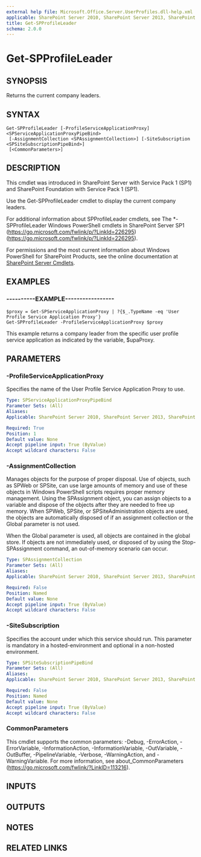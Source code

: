 ```yaml
---
external help file: Microsoft.Office.Server.UserProfiles.dll-help.xml
applicable: SharePoint Server 2010, SharePoint Server 2013, SharePoint Server 2016, SharePoint Server 2019
title: Get-SPProfileLeader
schema: 2.0.0
---
```


# Get-SPProfileLeader

## SYNOPSIS
Returns the current company leaders.

## SYNTAX

```
Get-SPProfileLeader [-ProfileServiceApplicationProxy] <SPServiceApplicationProxyPipeBind>
 [-AssignmentCollection <SPAssignmentCollection>] [-SiteSubscription <SPSiteSubscriptionPipeBind>]
 [<CommonParameters>]
```

## DESCRIPTION
This cmdlet was introduced in SharePoint Server with Service Pack 1 (SP1) and SharePoint Foundation with Service Pack 1 (SP1).

Use the Get-SPProfileLeader cmdlet to display the current company leaders.

For additional information about SPProfileLeader cmdlets, see The *-SPProfileLeader Windows PowerShell cmdlets in SharePoint Server SP1 (https://go.microsoft.com/fwlink/p/?LinkId=226295) (https://go.microsoft.com/fwlink/p/?LinkId=226295).

For permissions and the most current information about Windows PowerShell for SharePoint Products, see the online documentation at [SharePoint Server Cmdlets](https://docs.microsoft.com/powershell/sharepoint/sharepoint-server/sharepoint-server-cmdlets).

## EXAMPLES

### ----------EXAMPLE----------------- 
```
$proxy = Get-SPServiceApplicationProxy | ?{$_.TypeName -eq 'User Profile Service Application Proxy'}
Get-SPProfileLeader -ProfileServiceApplicationProxy $proxy
```

This example returns a company leader from the specific user profile service application as indicated by the variable, $upaProxy.

## PARAMETERS

### -ProfileServiceApplicationProxy
Specifies the name of the User Profile Service Application Proxy to use.

```yaml
Type: SPServiceApplicationProxyPipeBind
Parameter Sets: (All)
Aliases: 
Applicable: SharePoint Server 2010, SharePoint Server 2013, SharePoint Server 2016, SharePoint Server 2019

Required: True
Position: 1
Default value: None
Accept pipeline input: True (ByValue)
Accept wildcard characters: False
```

### -AssignmentCollection
Manages objects for the purpose of proper disposal.
Use of objects, such as SPWeb or SPSite, can use large amounts of memory and use of these objects in Windows PowerShell scripts requires proper memory management.
Using the SPAssignment object, you can assign objects to a variable and dispose of the objects after they are needed to free up memory.
When SPWeb, SPSite, or SPSiteAdministration objects are used, the objects are automatically disposed of if an assignment collection or the Global parameter is not used.

When the Global parameter is used, all objects are contained in the global store.
If objects are not immediately used, or disposed of by using the Stop-SPAssignment command, an out-of-memory scenario can occur.

```yaml
Type: SPAssignmentCollection
Parameter Sets: (All)
Aliases: 
Applicable: SharePoint Server 2010, SharePoint Server 2013, SharePoint Server 2016, SharePoint Server 2019

Required: False
Position: Named
Default value: None
Accept pipeline input: True (ByValue)
Accept wildcard characters: False
```

### -SiteSubscription
Specifies the account under which this service should run.
This parameter is mandatory in a hosted-environment and optional in a non-hosted environment.

```yaml
Type: SPSiteSubscriptionPipeBind
Parameter Sets: (All)
Aliases: 
Applicable: SharePoint Server 2010, SharePoint Server 2013, SharePoint Server 2016, SharePoint Server 2019

Required: False
Position: Named
Default value: None
Accept pipeline input: True (ByValue)
Accept wildcard characters: False
```

### CommonParameters
This cmdlet supports the common parameters: -Debug, -ErrorAction, -ErrorVariable, -InformationAction, -InformationVariable, -OutVariable, -OutBuffer, -PipelineVariable, -Verbose, -WarningAction, and -WarningVariable. For more information, see about_CommonParameters (https://go.microsoft.com/fwlink/?LinkID=113216).

## INPUTS

## OUTPUTS

## NOTES

## RELATED LINKS

